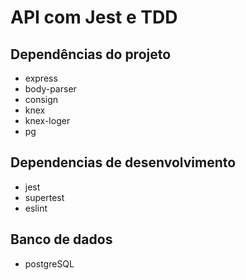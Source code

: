 # API com Jest e TDD

## Dependências do projeto
  - express
  - body-parser
  - consign
  - knex
  - knex-loger
  - pg

## Dependencias de desenvolvimento
  - jest
  - supertest
  - eslint

## Banco de dados
  - postgreSQL

